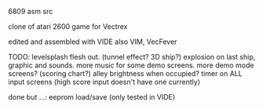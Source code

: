 
6809 asm src
 
clone of atari 2600 game for Vectrex

edited and assembled with VIDE
also VIM, VecFever

TODO:
levelsplash flesh out. (tunnel effect? 3D ship?)
explosion on last ship, graphic and sounds. 
more music for some demo screens.
more demo mode screens? (scoring chart?)
alley brightness when occupied?
timer on ALL input screens (high score input doesn't have one currently)

done but ...:
eeprom load/save (only tested in VIDE)


